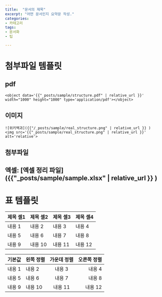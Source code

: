 ```yaml
---
title:  "문서의 제목"
excerpt: "어떤 문서인지 요약문 작성."
categories:
- 카테고리
tags:
- 문서화
- 팁

---
```


# 첨부파일 템플릿

## pdf
`<object data='{{"_posts/sample/structure.pdf" | relative_url }}' width="1000" height="1000" type='application/pdf'></object>`

## 이미지
`![위키백과]({{"/_posts/sample/real_structure.png" | relative_url }} )`
`<img src='{{"_posts/sample/real_structure.png" | relative_url }}' alt='relative'>`

## 첨부파일
엑셀: [엑셀 정리 파일]({{"_posts/sample/sample.xlsx" | relative_url }} )
---------------
# 표 템플릿


|제목 셀1|제목 셀2|제목 셀3|제목 셀4|
|---|---|---|---|
|내용 1|내용 2|내용 3|내용 4|
|내용 5|내용 6|내용 7|내용 8|
|내용 9|내용 10|내용 11|내용 12|

|기본값|왼쪽 정렬|가운데 정렬|오른쪽 정렬|
|---|:---|:---:|---:|
|내용 1|내용 2|내용 3|내용 4|
|내용 5|내용 6|내용 7|내용 8|
|내용 9|내용 10|내용 11|내용 12|